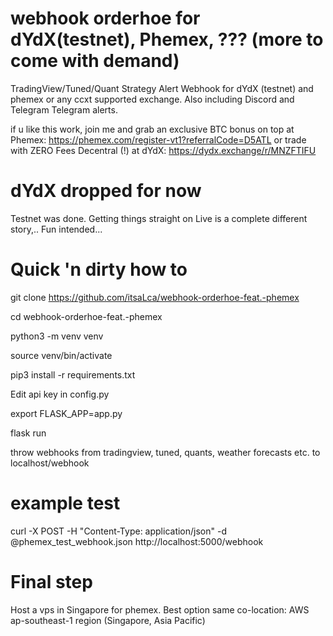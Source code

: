 # webhook orderhoe for dYdX(testnet), Phemex, ??? (more to come with demand)
TradingView/Tuned/Quant Strategy Alert Webhook for dYdX (testnet) and phemex or any ccxt supported exchange. Also including Discord and Telegram Telegram alerts.

if u like this work, join me and grab an exclusive BTC bonus on top at Phemex: https://phemex.com/register-vt1?referralCode=D5ATL
or trade with ZERO Fees Decentral (!) at dYdX: https://dydx.exchange/r/MNZFTIFU


# dYdX dropped for now
Testnet was done. Getting things straight on Live is a complete different story,.. Fun intended...

# Quick 'n dirty how to


git clone https://github.com/itsaLca/webhook-orderhoe-feat.-phemex

cd webhook-orderhoe-feat.-phemex

python3 -m venv venv

source venv/bin/activate

pip3 install -r requirements.txt

Edit api key in config.py

export FLASK_APP=app.py

flask run

throw webhooks from tradingview, tuned, quants, weather forecasts etc. to localhost/webhook 

# example test

curl -X POST -H "Content-Type: application/json" -d @phemex_test_webhook.json http://localhost:5000/webhook

# Final step

Host a vps in Singapore for phemex. Best option same co-location: AWS ap-southeast-1 region (Singapore, Asia Pacific)
